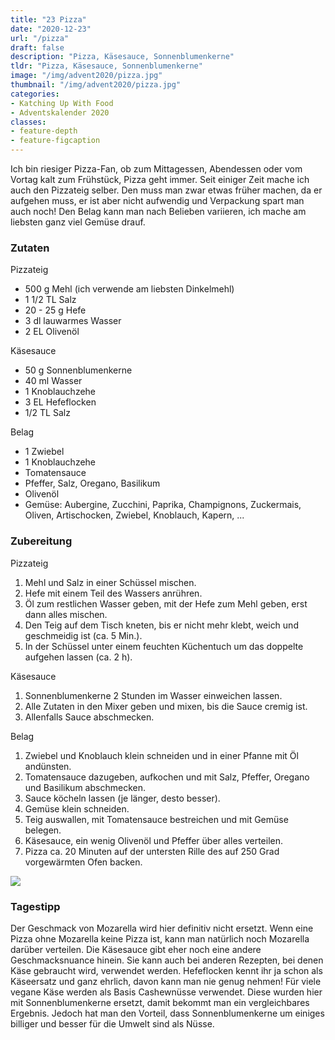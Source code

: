 ```yaml
---
title: "23 Pizza"
date: "2020-12-23"
url: "/pizza"
draft: false
description: "Pizza, Käsesauce, Sonnenblumenkerne"
tldr: "Pizza, Käsesauce, Sonnenblumenkerne"
image: "/img/advent2020/pizza.jpg"
thumbnail: "/img/advent2020/pizza.jpg"
categories:
- Katching Up With Food
- Adventskalender 2020
classes: 
- feature-depth
- feature-figcaption
---
```

Ich bin riesiger Pizza-Fan, ob zum Mittagessen, Abendessen oder vom Vortag kalt zum Frühstück, Pizza geht immer. Seit einiger Zeit mache ich auch den Pizzateig selber. Den muss man zwar etwas früher machen, da er aufgehen muss, er ist aber nicht aufwendig und Verpackung spart man auch noch! Den Belag kann man nach Belieben variieren, ich mache am liebsten ganz viel Gemüse drauf.

<!--more-->

### Zutaten

Pizzateig
- 500 g Mehl (ich verwende am liebsten Dinkelmehl)
- 1 1/2 TL Salz
- 20 - 25 g Hefe
- 3 dl lauwarmes Wasser
- 2 EL Olivenöl

Käsesauce
- 50 g Sonnenblumenkerne
- 40 ml Wasser
- 1 Knoblauchzehe
- 3 EL Hefeflocken
- 1/2 TL Salz

Belag
- 1 Zwiebel
- 1 Knoblauchzehe
- Tomatensauce
- Pfeffer, Salz, Oregano, Basilikum
- Olivenöl
- Gemüse: Aubergine, Zucchini, Paprika, Champignons, Zuckermais, Oliven, Artischocken, Zwiebel, Knoblauch, Kapern, ... 

### Zubereitung

Pizzateig
1. Mehl und Salz in einer Schüssel mischen.
2. Hefe mit einem Teil des Wassers anrühren.
3. Öl zum restlichen Wasser geben, mit der Hefe zum Mehl geben, erst dann alles mischen.
4. Den Teig auf dem Tisch kneten, bis er nicht mehr klebt, weich und geschmeidig ist (ca. 5 Min.).
5. In der Schüssel unter einem feuchten Küchentuch um das doppelte aufgehen lassen (ca. 2 h).

Käsesauce
1. Sonnenblumenkerne 2 Stunden im Wasser einweichen lassen.
2. Alle Zutaten in den Mixer geben und mixen, bis die Sauce cremig ist.
3. Allenfalls Sauce abschmecken.

Belag
1. Zwiebel und Knoblauch klein schneiden und in einer Pfanne mit Öl andünsten.
2. Tomatensauce dazugeben, aufkochen und mit Salz, Pfeffer, Oregano und Basilikum abschmecken.
3. Sauce köcheln lassen (je länger, desto besser).
4. Gemüse klein schneiden.
5. Teig auswallen, mit Tomatensauce bestreichen und mit Gemüse belegen. 
6. Käsesauce, ein wenig Olivenöl und Pfeffer über alles verteilen.
7. Pizza ca. 20 Minuten auf der untersten Rille des auf 250 Grad vorgewärmten Ofen backen.

![](/img/advent2020/pizza.jpg)

### Tagestipp
Der Geschmack von Mozarella wird hier definitiv nicht ersetzt. Wenn eine Pizza ohne Mozarella keine Pizza ist, kann man natürlich noch Mozarella darüber verteilen. Die Käsesauce gibt eher noch eine andere Geschmacksnuance hinein. Sie kann auch bei anderen Rezepten, bei denen Käse gebraucht wird, verwendet werden. Hefeflocken kennt ihr ja schon als Käseersatz und ganz ehrlich, davon kann man nie genug nehmen! Für viele vegane Käse werden als Basis Cashewnüsse verwendet. Diese wurden hier mit Sonnenblumenkerne ersetzt, damit bekommt man ein vergleichbares Ergebnis. Jedoch hat man den Vorteil, dass Sonnenblumenkerne um einiges billiger und besser für die Umwelt sind als Nüsse.